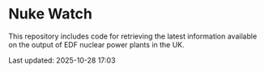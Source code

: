 # Nuke Watch

This repository includes code for retrieving the latest information available on the output of EDF nuclear power plants in the UK.

Last updated: 2025-10-28 17:03